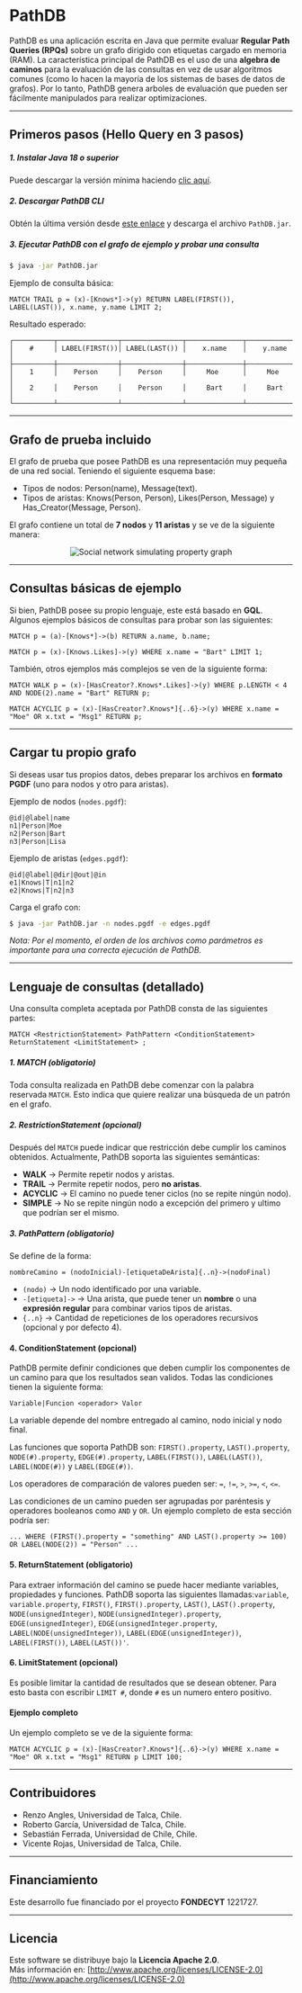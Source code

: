 # PathDB

PathDB es una aplicación escrita en Java que permite evaluar **Regular Path Queries (RPQs)** sobre un grafo dirigido con etiquetas cargado en memoria (RAM). La característica principal de PathDB es el uso de una **algebra de caminos** para la evaluación de las consultas en vez de usar algoritmos comunes (como lo hacen la mayoría de los sistemas de bases de datos de grafos). Por lo tanto, PathDB genera arboles de evaluación que pueden ser fácilmente manipulados para realizar optimizaciones.

---

## Primeros pasos (Hello Query en 3 pasos)

##### 1. Instalar Java 18 o superior
   Puede descargar la versión mínima haciendo [clic aquí](https://www.oracle.com/java/technologies/javase/jdk18-archive-downloads.html).

##### 2. Descargar PathDB CLI
   Obtén la última versión desde [este enlace](https://github.com/dbgutalca/PathDB/releases/tag/v0.2.1) y descarga el archivo `PathDB.jar`.

##### 3. Ejecutar PathDB con el grafo de ejemplo y probar una consulta

   ```bash
   $ java -jar PathDB.jar
   ```

   Ejemplo de consulta básica:

   ```
   MATCH TRAIL p = (x)-[Knows*]->(y) RETURN LABEL(FIRST()), LABEL(LAST()), x.name, y.name LIMIT 2;
   ```

   Resultado esperado:

   ```
   ┌──────────┬───────────────┬───────────────┬──────────────┬──────────────┐
   │    #     │ LABEL(FIRST())│ LABEL(LAST()) │    x.name    │    y.name    │
   ├──────────┼───────────────┼───────────────┼──────────────┼──────────────┤
   │    1     │    Person     │    Person     │     Moe      │     Moe      │
   │    2     │    Person     │    Person     │     Bart     │     Bart     │
   └──────────┴───────────────┴───────────────┴──────────────┴──────────────┘
   ```

---

## Grafo de prueba incluido

El grafo de prueba que posee PathDB es una representación muy pequeña de una red social. Teniendo el siguiente esquema base:
- Tipos de nodos: Person(name), Message(text).
- Tipos de aristas: Knows(Person, Person), Likes(Person, Message) y Has_Creator(Message, Person).

El grafo contiene un total de **7 nodos** y **11 aristas** y se ve de la siguiente manera:
<div align="center">
  <img src="readmeAssets/DefaultGraph.png" alt="Social network simulating property graph">
</div>

---

## Consultas básicas de ejemplo

Si bien, PathDB posee su propio lenguaje, este está basado en **GQL**. Algunos ejemplos básicos de consultas para probar son las siguientes:

```
MATCH p = (a)-[Knows*]->(b) RETURN a.name, b.name;

MATCH p = (x)-[Knows.Likes]->(y) WHERE x.name = "Bart" LIMIT 1;
```

También, otros ejemplos más complejos se ven de la siguiente forma:

```
MATCH WALK p = (x)-[HasCreator?.Knows*.Likes]->(y) WHERE p.LENGTH < 4 AND NODE(2).name = "Bart" RETURN p;

MATCH ACYCLIC p = (x)-[HasCreator?.Knows*]{..6}->(y) WHERE x.name = "Moe" OR x.txt = "Msg1" RETURN p;
```

---

## Cargar tu propio grafo

Si deseas usar tus propios datos, debes preparar los archivos en **formato PGDF** (uno para nodos y otro para aristas).

Ejemplo de nodos (`nodes.pgdf`):

```
@id|@label|name
n1|Person|Moe
n2|Person|Bart
n3|Person|Lisa
```

Ejemplo de aristas (`edges.pgdf`):

```
@id|@label|@dir|@out|@in
e1|Knows|T|n1|n2
e2|Knows|T|n2|n3
```

Carga el grafo con:

```bash
$ java -jar PathDB.jar -n nodes.pgdf -e edges.pgdf
```

*Nota: Por el momento, el orden de los archivos como parámetros es importante para una correcta ejecución de PathDB.*

---

## Lenguaje de consultas (detallado)

Una consulta completa aceptada por PathDB consta de las siguientes partes:

```
MATCH <RestrictionStatement> PathPattern <ConditionStatement> ReturnStatement <LimitStatement> ;
```

##### 1. MATCH (obligatorio)
Toda consulta realizada en PathDB debe comenzar con la palabra reservada `MATCH`. Esto indica que quiere realizar una búsqueda de un patrón en el grafo.

##### 2. RestrictionStatement (opcional)
Después del `MATCH` puede indicar que restricción debe cumplir los caminos obtenidos. Actualmente, PathDB soporta las siguientes semánticas:

- **WALK** → Permite repetir nodos y aristas.  
- **TRAIL** → Permite repetir nodos, pero **no aristas**.  
- **ACYCLIC** → El camino no puede tener ciclos (no se repite ningún nodo).  
- **SIMPLE** → No se repite ningún nodo a excepción del primero y ultimo que podrían ser el mismo.  

##### 3. PathPattern (obligatorio)
Se define de la forma:

```
nombreCamino = (nodoInicial)-[etiquetaDeArista]{..n}->(nodoFinal)
```

- `(nodo)` → Un nodo identificado por una variable.  
- `-[etiqueta]->` → Una arista, que puede tener un **nombre** o una **expresión regular** para combinar varios tipos de aristas.  
- `{..n}` → Cantidad de repeticiones de los operadores recursivos (opcional y por defecto 4).

#### 4. ConditionStatement (opcional)
PathDB permite definir condiciones que deben cumplir los componentes de un camino para que los resultados sean validos. Todas las condiciones tienen la siguiente forma:

```
Variable|Funcion <operador> Valor
```

La variable depende del nombre entregado al camino, nodo inicial y nodo final.

Las funciones que soporta PathDB son: `FIRST().property`, `LAST().property`, `NODE(#).property`, `EDGE(#).property`, `LABEL(FIRST())`, `LABEL(LAST())`, `LABEL(NODE(#))` y `LABEL(EDGE(#))`.

Los operadores de comparación de valores pueden ser: `=`, `!=`, `>`, `>=`, `<`, `<=`.

Las condiciones de un camino pueden ser agrupadas por paréntesis y operadores booleanos como `AND` y `OR`. Un ejemplo completo de esta sección podría ser:

```
... WHERE (FIRST().property = "something" AND LAST().property >= 100) OR LABEL(NODE(2)) = "Person" ...
```

#### 5. ReturnStatement (obligatorio)
Para extraer información del camino se puede hacer mediante variables, propiedades y funciones. PathDB soporta las siguientes llamadas:`variable`, `variable.property`, `FIRST()`, `FIRST().property`, `LAST()`, `LAST().property`, `NODE(unsignedInteger)`, `NODE(unsignedInteger).property`, `EDGE(unsignedInteger)`, `EDGE(unsignedInteger.property`, `LABEL(NODE(unsignedInteger))`, `LABEL(EDGE(unsignedInteger))`, `LABEL(FIRST())`, `LABEL(LAST())'`.

#### 6. LimitStatement (opcional)
Es posible limitar la cantidad de resultados que se desean obtener. Para esto basta con escribir `LIMIT #`, donde `#` es un numero entero positivo. 

#### Ejemplo completo
Un ejemplo completo se ve de la siguiente forma:
```
MATCH ACYCLIC p = (x)-[HasCreator?.Knows*]{..6}->(y) WHERE x.name = "Moe" OR x.txt = "Msg1" RETURN p LIMIT 100;
```

---

## Contribuidores
* Renzo Angles, Universidad de Talca, Chile.
* Roberto García, Universidad de Talca, Chile.
* Sebastián Ferrada, Universidad de Chile, Chile.
* Vicente Rojas, Universidad de Talca, Chile.

---

## Financiamiento
Este desarrollo fue financiado por el proyecto **FONDECYT** 1221727.  

---

## Licencia
Este software se distribuye bajo la **Licencia Apache 2.0**.  
Más información en: [http://www.apache.org/licenses/LICENSE-2.0](http://www.apache.org/licenses/LICENSE-2.0)
